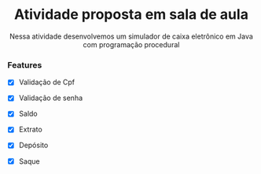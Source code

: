 <h1 align='center'>Atividade proposta em sala de aula</h1>

<p align='center'>Nessa atividade desenvolvemos um simulador de caixa eletrônico em Java com programação procedural</p>

### Features
- [x] Validação de Cpf
- [x] Validação de senha
- [x] Saldo
- [x] Extrato
- [x] Depósito
- [x] Saque



